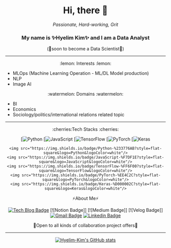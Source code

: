
<html>
<div align=center>
  <h1>Hi, there 👋</h1>
  <em>Passionate, Hard-working, Grit</em> 

### **My name is ✨Hyelim Kim✨ and I am a Data Analyst** 
(🌱soon to become a Data Scientist🌱) 
  </div>
 
<hr/>

  <div align=center>
:lemon: Interests :lemon:   
    </div>
<ul>
<li>MLOps (Machine Learning Operation - ML/DL Model production)</li>  
<li>NLP</li>  
<li>Image AI</li>  
</ul>
  
<div align=center>
:watermelon: Domains :watermelon: 
  </div>
<ul>
  <li>BI</li>
  <li>Economics</li> 
  <li>Sociology/politics/international relations related topic</li> 
</ul>
 
<hr/>

  <div align=center>
:cherries:Tech Stacks :cherries:
	  

 [![Python](http://img.shields.io/badge/Python-3776AB?style=flat-square&logo=Python&logoColor=white)
 [![JavaScript](http://img.shields.io/badge/JavaScript-F7DF1E?style=flat-square&logo=JavaScript&logoColor=white)
 [![TensorFlow](http://img.shields.io/badge/TensorFlow-FF6F00?style=flat-square&logo=TensorFlow&logoColor=white)
 [![PyTorch](http://img.shields.io/badge/PyTorch-EE4C2C?style=flat-square&logo=PyTorch&logoColor=white)
 [![Keras](http://img.shields.io/badge/Keras-D000002C?style=flat-square&logo=Keras&logoColor=white)
 
	<img src="https://img.shields.io/badge/Python-%233776AB?style=flat-square&logo=Python&logoColor=white"/>
	<img src="https://img.shields.io/badge/JavaScript-%F7DF1E?style=flat-square&logo=JavaScript&logoColor=white"/>
	<img src="https://img.shields.io/badge/TensorFlow-%FF6F00?style=flat-square&logo=TensorFlow&logoColor=white"/>
	<img src="https://img.shields.io/badge/PyTorch-%EE4C2C?style=flat-square&logo=PyTorch&logoColor=white"/>
	<img src="https://img.shields.io/badge/Keras-%D000002C?style=flat-square&logo=Keras&logoColor=white"/>


⚡About Me⚡ 

 [![Tech Blog Badge](http://img.shields.io/badge/-Tech%20blog-black?style=flat-square&logo=github&link=https://hyelim-kim1028.github.io/)](https://hyelim-kim1028.github.io/)
[![Notion Badge]]
[![Medium Badge]]
[![Velog Badge]]
 [![Gmail Badge](https://img.shields.io/badge/Gmail-d14836?style=flat-square&logo=Gmail&logoColor=white&link=mailto:hye.kim@obf.ateneo.edu)](mailto:hye.kim@obf.ateneo.edu)
 [![Linkedin Badge](https://img.shields.io/badge/-LinkedIn-blue?style=flat-square&logo=Linkedin&logoColor=white&link=https://www.linkedin.com/in/hyelim-kim-55b580132/)](https://www.linkedin.com/in/hyelim-kim-55b580132/)
	  
👯Open to all kinds of collaboration project offers👯

<hr/>

[![Hyelim-Kim's GitHub stats](https://github-readme-stats.vercel.app/api?username=hyelim-kim1028&theme=nightowl)](https://github.com/hyelim-kim1028/github-readme-stats)
  
  </div>
  </html>
